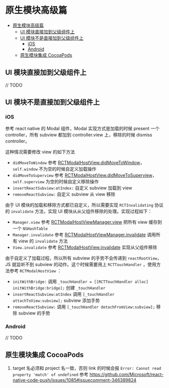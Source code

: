 # 原生模块高级篇


<!-- @import "[TOC]" {cmd="toc" depthFrom=1 depthTo=6 orderedList=false} -->
<!-- code_chunk_output -->

* [原生模块高级篇](#原生模块高级篇)
	* [UI 模块直接加到父级组件上](#ui-模块直接加到父级组件上)
	* [UI 模块不是直接加到父级组件上](#ui-模块不是直接加到父级组件上)
		* [iOS](#ios)
		* [Android](#android)
	* [原生模块集成 CocoaPods](#原生模块集成-cocoapods)

<!-- /code_chunk_output -->

## UI 模块直接加到父级组件上

// TODO

## UI 模块不是直接加到父级组件上

### iOS

参考 react native 的 Modal 组件，Modal 实现方式是加载的时候 present 一个 controller，所有 subview 都加到 controller.view 上，移除的时候 dismiss controller。

这种情况需要修改 view 的如下方法

* `didMoveToWindow` 参考 [RCTModalHostView.didMoveToWindow](https://github.com/facebook/react-native/blob/0.47-stable/React/Views/RCTModalHostView.m#L120-L141)，`self.window` 不为空的时候自定义加载操作
* `didMoveToSuperview` 参考 [RCTModalHostView.didMoveToSuperview](https://github.com/facebook/react-native/blob/0.47-stable/React/Views/RCTModalHostView.m#L143-L150)，`self.superview` 为空的时候自定义移除操作
* `insertReactSubview:atIndex:` 自定义 subview 加载到 view
* `removeReactSubview:` 自定义 subview 从 view 移除

由于 UI 模块的加载和移除方式都已自定义，所以需要实现 `RCTInvalidating` 协议的 `invalidate` 方法，实现 UI 模块从从父组件移除的处理。实现过程如下：

* `Manager.view` 参考 [RCTModalHostViewManager.view](https://github.com/facebook/react-native/blob/0.47-stable/React/Views/RCTModalHostViewManager.m#L58-L67) 把所有 view 缓存到一个 `NSHashTable`
* `Manager.invalidate` 参考 [RCTModalHostViewManager.invalidate](https://github.com/facebook/react-native/blob/0.47-stable/React/Views/RCTModalHostViewManager.m#L98-L104) 调用所有 view 的 `invalidate` 方法
* `View.invalidate` 参考 [RCTModalHostView.invalidate](https://github.com/facebook/react-native/blob/0.47-stable/React/Views/RCTModalHostView.m#L152-L157) 实现从父组件移除

由于自定义了加载过程，所以所有 subview 的手势不会传递到 `reactRootView`，JS 就监听不到 subview 的动作。这个时候需要用上 `RCTTouchHandler` ，使用方法参考 `RCTModalHostView` ：

* `initWithBridge:` 调用 `_touchHandler = [[RCTTouchHandler alloc] initWithBridge:bridge];` 创建 `_touchHandler`
* `insertReactSubview:atIndex` 调用 `[_touchHandler attachToView:subview];` subview 添加手势
* `removeReactSubview:` 调用 `[_touchHandler detachFromView:subview];` 移除 subview 的手势

### Android

// TODO

## 原生模块集成 CocoaPods

1. target 名必须和 project 名一致，否则 link 的时候会报 `Error: Cannot read property 'match' of undefined` 参考 <https://github.com/Microsoft/react-native-code-push/issues/1085#issuecomment-346389824>
